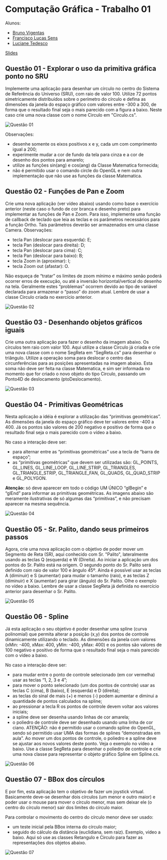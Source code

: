 # Computação Gráfica - Trabalho 01 

Alunos: 

- [Bruno Vigentas](https://github.com/bvigentas)
- [Francisco Lucas Sens](https://github.com/franciscosens)
- [Luciane Tedesco](https://github.com/lucianetedesco)

[Slides](assets/slides.pdf)

## Questão 01 - Explorar o uso da primitiva gráfica ponto no SRU

Implemente uma aplicação para desenhar um círculo no centro do Sistema de Referência do Universo (SRU), com raio de valor 100. Utilize 72 pontos simetricamente distribuídos sobre o perímetro do círculo e defina as dimensões da janela do espaço gráfico com valores entre -300 a 300, de forma que o resultado final seja o mais parecido com a figura a baixo. Neste caso crie uma nova classe com o nome Circulo em "Circulo.cs".

![Questão 01](assets/questão&#32;01.png)

Observações:
- desenhe somente os eixos positivos x e y, cada um com comprimento igual a 200;
- experimente mudar a cor de fundo da tela para cinza e a cor de desenho dos pontos para amarelo;
- utilize as funções sin(ang) e cos(ang) da Classe Matematica fornecida;
- não é permitido usar o comando circle do OpenGL e nem outra implementação que não use as funções da classe Matematica.

## Questão 02 - Funções de Pan e Zoom

Crie uma nova aplicação (ver vídeo abaixo) usando como base o exercício anterior (neste caso o fundo de cor branca e desenho preto) para implementar as funções de Pan e Zoom. Para isso, implemente uma função de callback de teclado que leia as teclas e os parâmetros necessários para a função Ortho. Tais parâmetros deverão ser armazenados em uma classe Camera. 
Observações:

- tecla Pan (deslocar para esquerda): E;
- tecla Pan (deslocar para direita): D;
- tecla Pan (deslocar para cima): C;
- tecla Pan (deslocar para baixo): B;
- tecla Zoom in (aproximar): I;
- tecla Zoom out (afastar): O.

Não esqueça de “tratar” os limites de zoom mínimo e máximo senão poderá ocorrer erros de execução, ou até a inversão horizontal/vertical do desenho na tela. Geralmente estes “problemas” ocorrem devido ao tipo de variável declarada para armazenar o “passo” do zoom atual. Lembre de usar a classe Circulo criada no exercício anterior.


![Questão 02](assets/questão&#32;02.gif)


## Questão 03 - Desenhando objetos gráficos iguais

Crie uma outra aplicação para fazer o desenho da imagem abaixo. Os círculos tem raio com valor 100. Aqui utilize a classe Circulo já criada e crie uma nova classe com o nome SegReta em  "SegReta.cs" para desenhar o triângulo. Utilize a operação soma para deslocar o centro das circunferências para as posições apresentadas na imagem abaixo. Esta soma não deve ser feita na classe Matematica, e sim ser informada no momento que for criado o novo objeto do tipo Circulo, passando um Ponto4D de deslocamento (ptoDeslocamento).

![Questão 03](assets/questão&#32;03.png)

## Questão 04 - Primitivas Geométricas

Nesta aplicação a idéia é explorar a utilização das “primitivas geométricas”. As dimensões da janela do espaço gráfico deve ter valores entre -400 a 400. Já os pontos são valores de 200 negativo e positivo de forma que o resultado final seja o mais parecido com o vídeo a baixo.

No caso a interação deve ser:
- para alternar entre as “primitivas geométricas” use a tecla de “barra de espaço”;
- as “primitivas geométricas” que devem ser utilizadas são: GL_POINTS, GL_LINES,  GL_LINE_LOOP,  GL_LINE_STRIP,  GL_TRIANGLES,  GL_TRIANGLE_STRIP, GL_TRIANGLE_FAN,  GL_QUADS, GL_QUAD_STRIP e GL_POLYGON.

**Atenção:** só deve aparecer em todo o código UM ÚNICO “glBegin” e “glEnd” para informar as primitivas geométricas. As imagens abaixo são meramente ilustrativas de só algumas das “primitivas”, e não precisam aparecer na mesma sequência.

![Questão 04](assets/questão&#32;04.gif)

## Questão 05 - Sr. Palito, dando seus primeiros passos

Agora, crie uma nova aplicação com o objetivo de poder mover um Segmento de Reta (SR), aqui conhecido com Sr. "Palito", lateralmente usando as teclas Q (esquerda) e W (Direita). Ao iniciar a aplicação um dos pontos do Sr. Palito está na origem. O segundo ponto do Sr. Palito será definido com raio de valor 100 e ângulo 45º. Ainda é possível usar as teclas A (diminuir) e S (aumentar) para mudar  o tamanho (raio), e as teclas Z (diminuir) e X (aumentar) para girar (ângulo) do Sr. Palito. Olhe o exemplo no vídeo a baixo. Lembre de usar a classe SegReta já definida no exercício anterior para desenhar o Sr. Palito.

![Questão 05](assets/questão&#32;05.gif)

## Questão 06 - Spline

Já esta aplicação o seu objetivo é poder desenhar uma spline (curva polinomial) que permita alterar a posição (x,y) dos pontos de controle dinamicamente utilizando o teclado. As dimensões da janela com valores (xMin: -400, xMax: 400, yMin: -400, yMax: 400) e os pontos são valores de 100 negativo e positivo de forma que o resultado final seja o mais parecido com o vídeo a baixo.

No caso a interação deve ser:
- para mudar entre o ponto de controle selecionado (em cor vermelha) usar as teclas “1, 2, 3 e 4”;
- para mover o ponto selecionado (um dos pontos de controle) usar as teclas C (cima), B (baixo), E (esquerda) e D (direita);
- as teclas do sinal de mais (+) e menos (-) podem aumentar e diminui a quantidade de pontos calculados na spline;
- ao pressionar a tecla R os pontos de controle devem voltar aos valores iniciais;
- a spline deve ser desenha usando linhas de cor amarela;
- o poliedro de controle deve ser desenhado usando uma linha de cor ciano.
ATENÇÃO: não é permitido usar o comando spline do OpenGL, sendo só permitido usar UMA das formas de splines “demonstradas em aula”. Ao mover um dos pontos de controle, o poliedro e a spline deve se ajustar aos novos valores deste ponto.
Veja o exemplo no vídeo a baixo. Use a classe SegReta para desenhar o poliedro de controle e crie uma nova classe para representar o objeto gráfico Spline em Spline.cs.

![Questão 06](assets/questão&#32;06.gif)

## Questão 07 - BBox dos círculos

E por fim, esta aplicação tem o objetivo de fazer um joystick virtual. Basicamente deve-se desenhar dois círculos (um menor e outro maior) e poder usar o mouse para mover o círculo menor, mas sem deixar ele (o centro do círculo menor) sair dos limites do círculo maior.

Para controlar o movimento do centro do círculo menor deve ser usado:
- um teste inicial pela BBox interna do círculo maior;
- seguido do cálculo da distância (euclidiana, sem raiz).
Exemplo, vídeo a baixo.
Aqui só use as classes Retangulo e Circulo para fazer as representações dos objetos abaixo.

![Questão 07](assets/questão&#32;07.gif)

